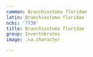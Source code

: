 ```yaml
---
common: Branchiostoma floridae
latin: Branchiostoma floridae
ncbi: '7739'
title: Branchiostoma floridae
group: Invertebrates
image: .na.character

---
```

